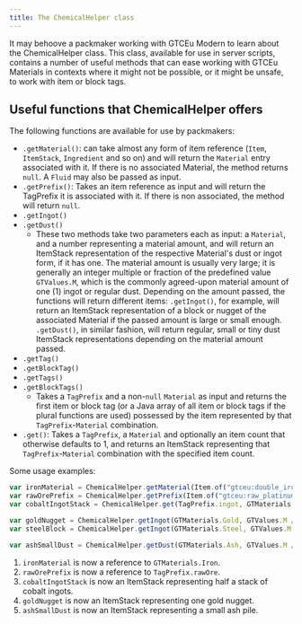 ```yaml
---
title: The ChemicalHelper class
---
```


It may behoove a packmaker working with GTCEu Modern to learn about the ChemicalHelper class. This class, available for use in server scripts, 
contains a number of useful methods that can ease working with GTCEu Materials in contexts where it might not be possible, or it might be unsafe, to work with item or block tags.

## Useful functions that ChemicalHelper offers
The following functions are available for use by packmakers:
  - `.getMaterial()`: can take almost any form of item reference (`Item`, `ItemStack`, `Ingredient` and so on) and will return the `Material` entry associated with it.
If there is no associated Material, the method returns `null`. A `Fluid` may also be passed as input.
  - `.getPrefix()`: Takes an item reference as input and will return the TagPrefix it is associated with it. If there is non associated, the method will return `null`.
  - `.getIngot()`
  - `.getDust()`
    - These two methods take two parameters each as input: a `Material`, and a number representing a material amount, and will return an ItemStack representation of the respective Material's dust or ingot form, if it has one.
      The material amount is usually very large; it is generally an integer multiple or fraction of the predefined value `GTValues.M`, which is the commonly agreed-upon material amount of one (1) ingot or regular dust.
      Depending on the amount passed, the functions will return different items: `.getIngot()`, for example, will return
      an ItemStack representation of a block or nugget of the associated Material if the passed amount is large or small enough.
      `.getDust()`, in similar fashion, will return regular, small or tiny dust ItemStack representations depending on the material amount passed.
  - `.getTag()`
  - `.getBlockTag()`
  - `.getTags()`
  - `.getBlockTags()`
    - Takes a `TagPrefix` and a non-`null` `Material` as input and returns the first item or block tag
      (or a Java array of all item or block tags if the plural functions are used) possessed by the item represented by that `TagPrefix`-`Material` combination.
  - `.get()`: Takes a `TagPrefix`, a `Material` and optionally an item count that otherwise defaults to 1, and returns an ItemStack representing that `TagPrefix`-`Material` combination with the specified item count.

Some usage examples:

```js title="chemicalhelper_example_script.js"
var ironMaterial = ChemicalHelper.getMaterial(Item.of("gtceu:double_iron_plate").asItem()) // (1)
var rawOrePrefix = ChemicalHelper.getPrefix(Item.of("gtceu:raw_platinum").asItem()) // (2)
var cobaltIngotStack = ChemicalHelper.get(TagPrefix.ingot, GTMaterials.Cobalt, 32) // (3)

var goldNugget = ChemicalHelper.getIngot(GTMaterials.Gold, GTValues.M / 9)// (4)
var steelBlock = ChemicalHelper.getIngot(GTMaterials.Steel, GTValues.M * 9)

var ashSmallDust = ChemicalHelper.getDust(GTMaterials.Ash, GTValues.M / 4)// (5)
```
1. `ironMaterial` is now a reference to `GTMaterials.Iron`.
2. `rawOrePrefix` is now a reference to `TagPrefix.rawOre`.
3. `cobaltIngotStack` is now an ItemStack representing half a stack of cobalt ingots.
4. `goldNugget` is now an ItemStack representing one gold nugget.
5. `ashSmallDust` is now an ItemStack representing a small ash pile.
